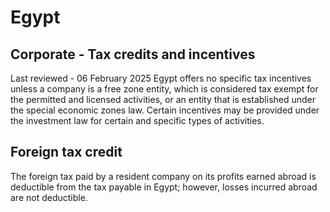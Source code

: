 # Egypt
## Corporate - Tax credits and incentives
Last reviewed - 06 February 2025
Egypt offers no specific tax incentives unless a company is a free zone entity, which is considered tax exempt for the permitted and licensed activities, or an entity that is established under the special economic zones law.
Certain incentives may be provided under the investment law for certain and specific types of activities.
## Foreign tax credit
The foreign tax paid by a resident company on its profits earned abroad is deductible from the tax payable in Egypt; however, losses incurred abroad are not deductible.
